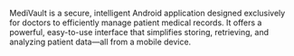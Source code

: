 MediVault is a secure, intelligent Android application designed exclusively for doctors to efficiently manage patient medical records. It offers a powerful, easy-to-use interface that simplifies storing, retrieving, and analyzing patient data—all from a mobile device.

